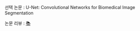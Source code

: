 선택 논문 : U-Net: Convolutional Networks for Biomedical Image Segmentation

논문 리뷰 : [📚](https://aware-option-ea8.notion.site/U-Net-Convolutional-Networks-for-Biomedical-Image-Segmentation-10191e7d848280029936c519965f1e1d?pvs=4)
